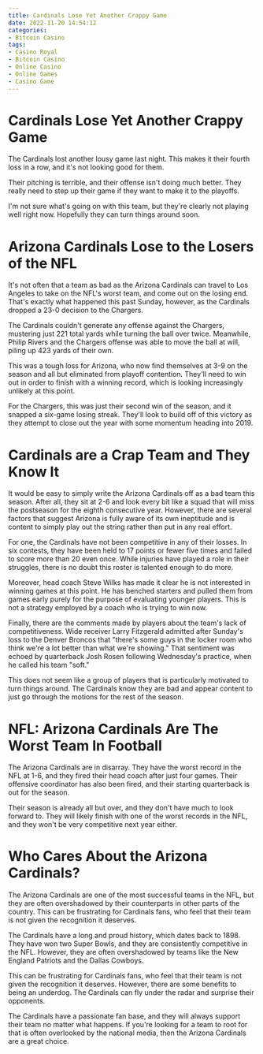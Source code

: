 ```yaml
---
title: Cardinals Lose Yet Another Crappy Game
date: 2022-11-20 14:54:12
categories:
- Bitcoin Casino
tags:
- Casino Royal
- Bitcoin Casino
- Online Casino
- Online Games
- Casino Game
---
```



#  Cardinals Lose Yet Another Crappy Game

The Cardinals lost another lousy game last night. This makes it their fourth loss in a row, and it's not looking good for them.

Their pitching is terrible, and their offense isn't doing much better. They really need to step up their game if they want to make it to the playoffs.

I'm not sure what's going on with this team, but they're clearly not playing well right now. Hopefully they can turn things around soon.

#  Arizona Cardinals Lose to the Losers of the NFL

It's not often that a team as bad as the Arizona Cardinals can travel to Los Angeles to take on the NFL's worst team, and come out on the losing end. That's exactly what happened this past Sunday, however, as the Cardinals dropped a 23-0 decision to the Chargers.

The Cardinals couldn't generate any offense against the Chargers, mustering just 221 total yards while turning the ball over twice. Meanwhile, Philip Rivers and the Chargers offense was able to move the ball at will, piling up 423 yards of their own.

This was a tough loss for Arizona, who now find themselves at 3-9 on the season and all but eliminated from playoff contention. They'll need to win out in order to finish with a winning record, which is looking increasingly unlikely at this point.

For the Chargers, this was just their second win of the season, and it snapped a six-game losing streak. They'll look to build off of this victory as they attempt to close out the year with some momentum heading into 2019.

#  Cardinals are a Crap Team and They Know It

It would be easy to simply write the Arizona Cardinals off as a bad team this season. After all, they sit at 2-6 and look every bit like a squad that will miss the postseason for the eighth consecutive year. However, there are several factors that suggest Arizona is fully aware of its own ineptitude and is content to simply play out the string rather than put in any real effort.

For one, the Cardinals have not been competitive in any of their losses. In six contests, they have been held to 17 points or fewer five times and failed to score more than 20 even once. While injuries have played a role in their struggles, there is no doubt this roster is talented enough to do more.

Moreover, head coach Steve Wilks has made it clear he is not interested in winning games at this point. He has benched starters and pulled them from games early purely for the purpose of evaluating younger players. This is not a strategy employed by a coach who is trying to win now.

Finally, there are the comments made by players about the team's lack of competitiveness. Wide receiver Larry Fitzgerald admitted after Sunday's loss to the Denver Broncos that "there's some guys in the locker room who think we're a lot better than what we're showing." That sentiment was echoed by quarterback Josh Rosen following Wednesday's practice, when he called his team "soft."

This does not seem like a group of players that is particularly motivated to turn things around. The Cardinals know they are bad and appear content to just go through the motions for the rest of the season.

#  NFL: Arizona Cardinals Are The Worst Team In Football

The Arizona Cardinals are in disarray. They have the worst record in the NFL at 1-6, and they fired their head coach after just four games. Their offensive coordinator has also been fired, and their starting quarterback is out for the season.

Their season is already all but over, and they don't have much to look forward to. They will likely finish with one of the worst records in the NFL, and they won't be very competitive next year either.

#  Who Cares About the Arizona Cardinals?

The Arizona Cardinals are one of the most successful teams in the NFL, but they are often overshadowed by their counterparts in other parts of the country. This can be frustrating for Cardinals fans, who feel that their team is not given the recognition it deserves.

The Cardinals have a long and proud history, which dates back to 1898. They have won two Super Bowls, and they are consistently competitive in the NFL. However, they are often overshadowed by teams like the New England Patriots and the Dallas Cowboys.

This can be frustrating for Cardinals fans, who feel that their team is not given the recognition it deserves. However, there are some benefits to being an underdog. The Cardinals can fly under the radar and surprise their opponents.

The Cardinals have a passionate fan base, and they will always support their team no matter what happens. If you're looking for a team to root for that is often overlooked by the national media, then the Arizona Cardinals are a great choice.